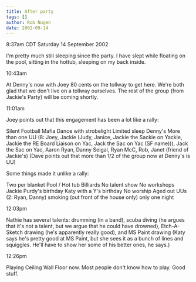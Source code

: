 ```yaml
---
title: After party
tags: []
author: Rob Nugen
date: 2002-09-14
---
```


<p class=date>8:37am CDT Saturday 14 September 2002</p>

<p>I'm pretty much still sleeping since the party.  I have slept while
floating on the pool, sitting in the hottub, sleeping on my back
inside.</p>

<p class=date>10:43am</p>

<p>At Denny's now with Joey 80 cents on the tollway to get here.
We're both glad that we don't live on a tollway ourselves.  The rest
of the group (from Jackie's Party) will be coming shortly.</p>

<p class=date>11:01am</p>

<p>Joey points out that this engagement has been a lot like a rally:</p>

<p>Silent Football 
Mafia 
Dance with strobelight 
Limited sleep 
Denny's
More than one UU (8: Joey, Jackie (Judy, Janice, Jackie the Sackie on
Yackie, Jackie the RE Board Liaison on Yac, Jack the Sac on Yac (SF
name))), Jack the Sac on Yac, Aaron Ryan, Danny Seigal, Ryan McC, Rob,
Janet (friend of Jackie's) (Dave points out that more than 1/2 of the
group now at Denny's is UU)
</p>

<p>Some things made it unlike a rally:</p>

<p>Two per blanket
Pool / Hot tub
Billiards
No talent show
No workshops
Jackie Purdy's birthday
Katy with a Y's birthday
No worship
Aged out UUs (2: Ryan, Danny)
smoking (out front of the house only)
only one night</p>

<p class=date>12:03pm</p>

<p>Nathie has several talents: drumming (in a band), scuba diving (he
argues that it's not a talent, but we argue that he could have
drowned), Etch-A-Sketch drawing (he's apparently really good), and MS
Paint drawing (Katy says he's pretty good at MS Paint, but she sees it
as a bunch of lines and squiggles.  He'll have to show her some of his
better ones, he says.)</p>

<p class=date>12:26pm</p>

<p>Playing Ceiling Wall Floor now.  Most people don't know how to
play.  Good stuff.</p>
